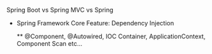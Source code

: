 Spring Boot vs Spring MVC vs Spring

* Spring Framework Core Feature: Dependency Injection
  
    ** @Component, @Autowired, IOC Container, ApplicationContext, Component Scan etc...
      